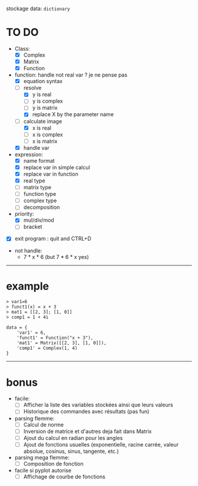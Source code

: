 stockage data: `dictionary`

# TO DO
- Class:
    - [x] Complex
    - [x] Matrix
    - [x] Function

- function: handle not real var ? je ne pense pas
    - [x] equation syntax
    - [ ] resolve
        - [x] y is real
        - [ ] y is complex
        - [ ] y is matrix
        - [x] replace X by the parameter name
    - [ ] calculate image
        - [x] x is real
        - [ ] x is complex
        - [ ] x is matrix
    - [x] handle var

- expression:
    - [x] name format
    - [x] replace var in simple calcul
    - [x] replace var in function
    - [x] real type
    - [ ] matrix type
    - [ ] function type
    - [ ] complex type
    - [ ] decomposition

- priority:
    - [x] mul/div/mod
    - [ ] bracket

- [x] exit program : quit and CTRL+D

- not handle:
    - 7 * x * 6 (but 7 * 6 * x yes)

---
# example
```
> var1=6
> funct1(x) = x + 3
> mat1 = [[2, 3]; [1, 0]]
> comp1 = 1 + 4i
```
```
data = {
    'var1' = 6,
    'funct1' = Function("x + 3"),
    'mat1' = Matrix([[2, 3], [1, 0]]),
    'comp1' = Complex(1, 4)
}
```
---

# bonus
- facile:
    - [ ] Afficher la liste des variables stockées ainsi que leurs valeurs
    - [ ] Historique des commandes avec résultats (pas fun)

- parsing flemme:
    - [ ] Calcul de norme
    - [ ] Inversion de matrice et d'autres deja fait dans Matrix
    - [ ] Ajout du calcul en radian pour les angles
    - [ ] Ajout de fonctions usuelles (exponentielle, racine carrée, valeur absolue, cosinus, sinus, tangente, etc.)

- parsing mega flemme:
    - [ ] Composition de fonction

- facile si pyplot autorise
    - [ ] Affichage de courbe de fonctions

